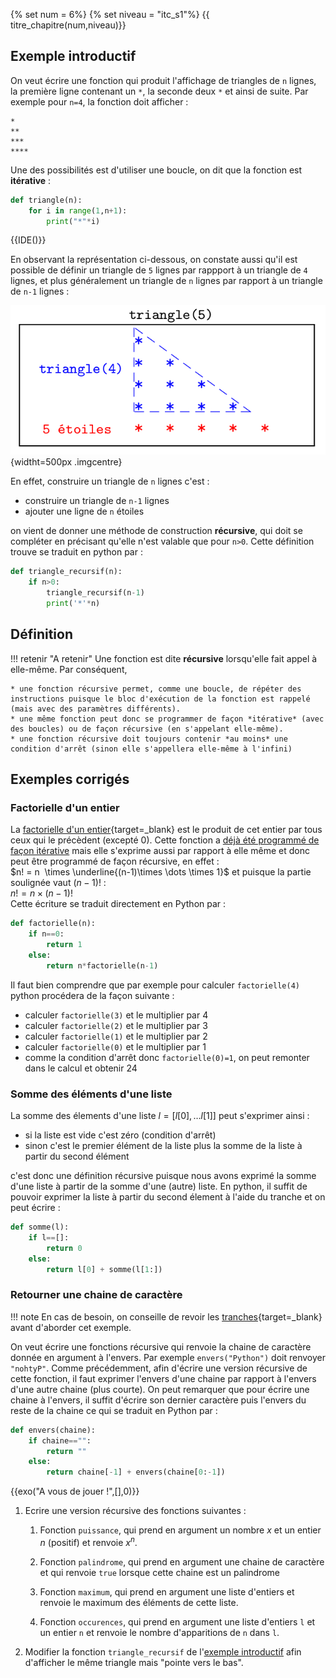 {% set num = 6%}
{% set niveau = "itc_s1"%}
{{ titre_chapitre(num,niveau)}}

## Exemple introductif

On veut écrire une fonction qui produit l'affichage de triangles de `n` lignes, la première ligne contenant un `*`, la seconde deux `*` et ainsi de suite. Par exemple pour `n=4`, la fonction doit afficher :
```
*
**
***
****
```

Une des possibilités est d'utiliser une boucle, on dit que la fonction est **itérative**  :
```python
def triangle(n):
    for i in range(1,n+1):
        print("*"*i)
```
{{IDE()}}

En observant la représentation ci-dessous, on constate aussi qu'il est possible de définir un triangle de `5` lignes par rappport à un triangle de `4` lignes, et plus généralement un triangle de `n` lignes par rapport à un triangle de `n-1` lignes : 

![triangle_recursif](./Images/C6/triangle_rec.png){widtht=500px .imgcentre}

En effet, construire un triangle de `n` lignes c'est :

* construire un triangle de `n-1` lignes
* ajouter une ligne de `n` étoiles

on vient de donner une méthode de construction **récursive**, qui doit se compléter en précisant qu'elle n'est valable que pour `n>0`. Cette définition trouve se traduit en python par :
```python
def triangle_recursif(n):
    if n>0:
        triangle_recursif(n-1)
        print('*'*n)
```

## Définition

!!! retenir "A retenir"
    Une fonction est dite **récursive** lorsqu'elle fait appel à elle-même. Par conséquent,

    * une fonction récursive permet, comme une boucle, de répéter des instructions puisque le bloc d'exécution de la fonction est rappelé (mais avec des paramètres différents).
    * une même fonction peut donc se programmer de façon *itérative* (avec des boucles) ou de façon récursive (en s'appelant elle-même).
    * une fonction récursive doit toujours contenir *au moins* une condition d'arrêt (sinon elle s'appellera elle-même à l'infini)


## Exemples corrigés

### Factorielle d'un entier

La [factorielle d'un entier](https://fr.wikipedia.org/wiki/Factorielle){target=_blank} est le produit de cet entier par tous ceux qui le précèdent (excepté 0). Cette fonction a [déjà été programmé de façon itérative](http://127.0.0.1:8000/cpge-info/itc/bases/#exercice-7-factorielle) mais elle s'exprime aussi par rapport à elle même et donc peut être programmé de façon récursive, en effet :  
$n! = n  \times \underline{(n-1)\times \dots \times 1}$ et puisque la partie soulignée vaut $(n-1)!$ :  
$n! = n \times (n-1)!$  
Cette écriture se traduit directement en Python par :
```python linenums="1"
def factorielle(n):
    if n==0:
        return 1
    else:
        return n*factorielle(n-1)
```

Il faut bien comprendre que par exemple pour calculer `factorielle(4)` python procédera de la façon suivante :

* calculer `factorielle(3)` et le multiplier par 4
* calculer `factorielle(2)` et le multiplier par 3
* calculer `factorielle(1)` et le multiplier par 2
* calculer `factorielle(0)` et le multiplier par 1
* comme la condition d'arrêt donc `factorielle(0)=1`, on peut remonter dans le calcul et obtenir 24

### Somme des éléments d'une liste

La somme des élements d'une liste $l = [l[0],\dots l[1]]$ peut s'exprimer ainsi :

* si la liste est vide c'est zéro (condition d'arrêt)
* sinon c'est le premier élément de la liste plus la somme de la liste à partir du second élément

c'est donc une définition récursive puisque nous avons exprimé la somme d'une liste à partir de la somme d'une (autre) liste. En python, il suffit de pouvoir exprimer la liste à partir du second élement à l'aide du tranche et on peut écrire :

```python
def somme(l):
    if l==[]:
        return 0
    else:
        return l[0] + somme(l[1:])
```

### Retourner une chaine de caractère

!!! note
    En cas de besoin, on conseille de revoir les [tranches](https://fabricenativel.github.io/cpge-info/itc/listes/#tranches){target=_blank} avant d'aborder cet exemple.

On veut écrire une fonctions récursive qui renvoie la chaine de caractère donnée en argument à l'envers. Par exemple `envers("Python")` doit renvoyer `"nohtyP"`. Comme précédemment, afin d'écrire une version récursive de cette fonction, il faut exprimer l'envers d'une chaine par rapport à l'envers d'une autre chaine (plus courte). On peut remarquer que pour écrire une chaine à l'envers, il suffit d'écrire son dernier caractère puis l'envers du reste de la chaine ce qui se traduit en Python par :

```python
def envers(chaine):
    if chaine=="":
        return ""
    else:
        return chaine[-1] + envers(chaine[0:-1])
```

{{exo("A vous de jouer !",[],0)}}

1. Ecrire une version récursive des fonctions suivantes :

    1. Fonction `puissance`, qui prend en argument un nombre $x$ et un entier $n$ (positif) et renvoie $x^n$.

    2. Fonction `palindrome`, qui prend en argument une chaine de caractère et qui renvoie `true` lorsque cette chaine est un palindrome

    3. Fonction `maximum`, qui prend en argument une liste d'entiers et renvoie le maximum des éléments de cette liste.

    4. Fonction `occurences`, qui prend en argument une liste d'entiers `l` et un entier `n` et renvoie le nombre d'apparitions de `n` dans `l`.

5. Modifier la fonction `triangle_recursif` de l'[exemple introductif](#exemple-introductif) afin d'afficher le même triangle mais "pointe vers le bas".